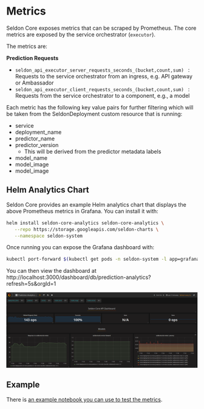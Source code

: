 # Metrics

Seldon Core exposes metrics that can be scraped by Prometheus. The core metrics are exposed by the service orchestrator (```executor```).

The metrics are:

**Prediction Requests**

 * ```seldon_api_executor_server_requests_seconds_(bucket,count,sum) ``` : Requests to the service orchestrator from an ingress, e.g. API gateway or Ambassador
 * ```seldon_api_executor_client_requests_seconds_(bucket,count,sum) ``` : Requests from the service orchestrator to a component, e.g., a model

Each metric has the following key value pairs for further filtering which will be taken from the SeldonDeployment custom resource that is running:

  * service
  * deployment_name
  * predictor_name
  * predictor_version
    * This will be derived from the predictor metadata labels
  * model_name
  * model_image
  * model_image


## Helm Analytics Chart

Seldon Core provides an example Helm analytics chart that displays the above Prometheus metrics in Grafana. You can install it with:

```bash
helm install seldon-core-analytics seldon-core-analytics \
   --repo https://storage.googleapis.com/seldon-charts \
   --namespace seldon-system
```

Once running you can expose the Grafana dashboard with:

```bash
kubectl port-forward $(kubectl get pods -n seldon-system -l app=grafana -o jsonpath='{.items[0].metadata.name}') 3000:3000 -n seldon-system
```

You can then view the dashboard at http://localhost:3000/dashboard/db/prediction-analytics?refresh=5s&orgId=1

![dashboard](./dashboard.png)

## Example

There is [an example notebook you can use to test the metrics](../examples/metrics.html).

